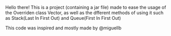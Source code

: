 Hello there!
This is a project (containing a jar file) made to ease the usage of the Overriden class Vector, as well as the dfferent methods of using it such as Stack(Last In First Out) and Queue(First In First Out)

This code was inspired and mostly made by @miguellb